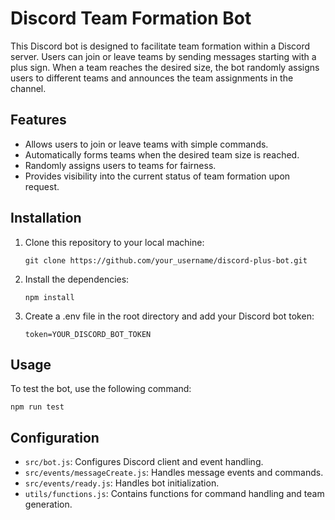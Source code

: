 # Discord Team Formation Bot

This Discord bot is designed to facilitate team formation within a Discord server. Users can join or leave teams by sending messages starting with a plus sign. When a team reaches the desired size, the bot randomly assigns users to different teams and announces the team assignments in the channel.

## Features

- Allows users to join or leave teams with simple commands.
- Automatically forms teams when the desired team size is reached.
- Randomly assigns users to teams for fairness.
- Provides visibility into the current status of team formation upon request.

## Installation

1. Clone this repository to your local machine:

   `git clone https://github.com/your_username/discord-plus-bot.git`

2. Install the dependencies:

   `npm install`

3. Create a .env file in the root directory and add your Discord bot token:

   `token=YOUR_DISCORD_BOT_TOKEN`

## Usage
To test the bot, use the following command:
    
```npm run test```

## Configuration

- `src/bot.js`: Configures Discord client and event handling.
- `src/events/messageCreate.js`: Handles message events and commands.
- `src/events/ready.js`: Handles bot initialization.
- `utils/functions.js`: Contains functions for command handling and team generation.
